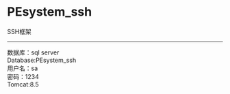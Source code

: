 # PEsystem_ssh
SSH框架
<hr/>
数据库：sql server<br/>
 Database:PEsystem_ssh<br/>
 用户名：sa<br/>
 密码：1234<br/>
Tomcat:8.5<br/>
